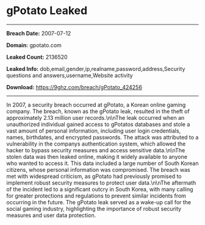 # gPotato Leaked

------------
**Breach Date:** 2007-07-12

**Domain:** gpotato.com

**Leaked Count:** 2136520

**Leaked Info:** dob,email,gender,ip,realname,password,address,Security questions and answers,username,Website activity

**Download:** https://9ghz.com/breach/gPotato_424256

------------
In 2007, a security breach occurred at gPotato, a Korean online gaming company. The breach, known as the gPotato leak, resulted in the theft of approximately 2.13 million user records.\n\nThe leak occurred when an unauthorized individual gained access to gPotatos databases and stole a vast amount of personal information, including user login credentials, names, birthdates, and encrypted passwords. The attack was attributed to a vulnerability in the companys authentication system, which allowed the hacker to bypass security measures and access sensitive data.\n\nThe stolen data was then leaked online, making it widely available to anyone who wanted to access it. This data included a large number of South Korean citizens, whose personal information was compromised. The breach was met with widespread criticism, as gPotato had previously promised to implement robust security measures to protect user data.\n\nThe aftermath of the incident led to a significant outcry in South Korea, with many calling for greater protections and regulations to prevent similar incidents from occurring in the future. The gPotato leak served as a wake-up call for the social gaming industry, highlighting the importance of robust security measures and user data protection.
